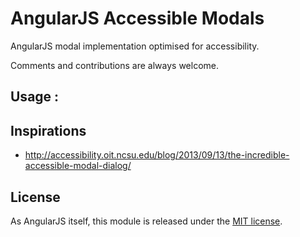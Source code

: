 # AngularJS Accessible Modals

AngularJS modal implementation optimised for accessibility.

Comments and contributions are always welcome.


## Usage :


## Inspirations
 - http://accessibility.oit.ncsu.edu/blog/2013/09/13/the-incredible-accessible-modal-dialog/

## License
As AngularJS itself, this module is released under the [MIT license](LICENSE).